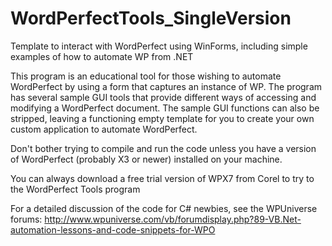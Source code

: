 # WordPerfectTools_SingleVersion

Template to interact with WordPerfect using WinForms, including simple examples of how to automate WP from .NET

This program is an educational tool for those wishing to automate WordPerfect by using a form that captures an instance of WP. The program has several sample GUI tools that provide different ways of accessing and modifying a WordPerfect document. The sample GUI functions can also be stripped, leaving a functioning empty template for you to create your own custom application to automate WordPerfect.

Don't bother trying to compile and run the code unless you have a version of WordPerfect (probably X3 or newer) installed on your machine.

You can always download a free trial version of WPX7 from Corel to try to the WordPerfect Tools program

For a detailed discussion of the code for C# newbies, see the WPUniverse forums: 
http://www.wpuniverse.com/vb/forumdisplay.php?89-VB.Net-automation-lessons-and-code-snippets-for-WPO

